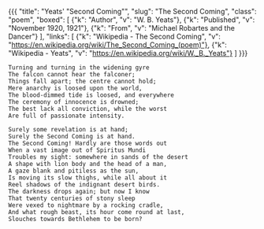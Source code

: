 {{{
  "title": "Yeats' \"Second Coming\"",
  "slug": "The Second Coming",
  "class": "poem",
  "boxed": [
    {"k": "Author",    "v": "W. B. Yeats"},
    {"k": "Published", "v": "November 1920, 1921"},
    {"k": "From",      "v": "Michael Robartes and the Dancer"}
  ],
  "links": [
    {"k": "Wikipedia - The Second Coming", "v": "https://en.wikipedia.org/wiki/The_Second_Coming_(poem)"},
    {"k": "Wikipedia - Yeats", "v": "https://en.wikipedia.org/wiki/W._B._Yeats"}
  ]
}}}

    Turning and turning in the widening gyre
    The falcon cannot hear the falconer;
    Things fall apart; the centre cannot hold;
    Mere anarchy is loosed upon the world,
    The blood-dimmed tide is loosed, and everywhere
    The ceremony of innocence is drowned;
    The best lack all conviction, while the worst
    Are full of passionate intensity.

    Surely some revelation is at hand;
    Surely the Second Coming is at hand.
    The Second Coming! Hardly are those words out
    When a vast image out of Spiritus Mundi
    Troubles my sight: somewhere in sands of the desert
    A shape with lion body and the head of a man,
    A gaze blank and pitiless as the sun,
    Is moving its slow thighs, while all about it
    Reel shadows of the indignant desert birds.
    The darkness drops again; but now I know
    That twenty centuries of stony sleep
    Were vexed to nightmare by a rocking cradle,
    And what rough beast, its hour come round at last,
    Slouches towards Bethlehem to be born?
